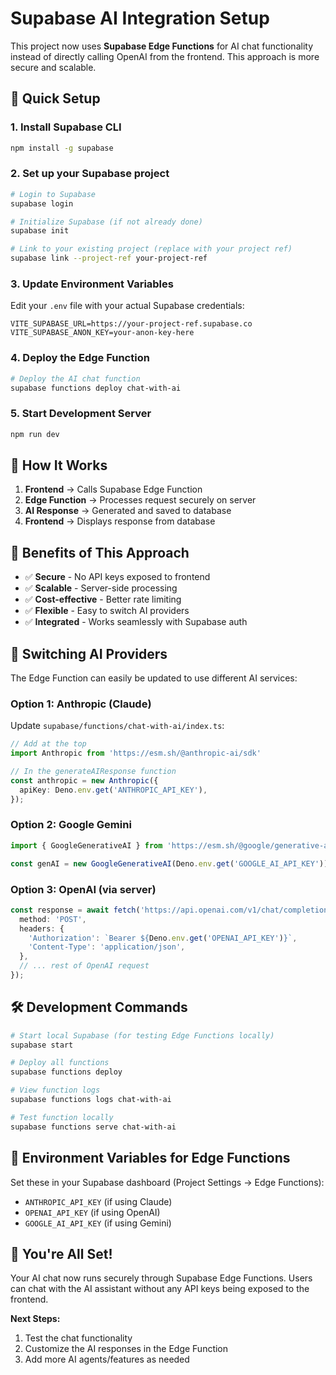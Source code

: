 # Supabase AI Integration Setup

This project now uses **Supabase Edge Functions** for AI chat functionality instead of directly calling OpenAI from the frontend. This approach is more secure and scalable.

## 🚀 **Quick Setup**

### 1. **Install Supabase CLI**
```bash
npm install -g supabase
```

### 2. **Set up your Supabase project**
```bash
# Login to Supabase
supabase login

# Initialize Supabase (if not already done)
supabase init

# Link to your existing project (replace with your project ref)
supabase link --project-ref your-project-ref
```

### 3. **Update Environment Variables**
Edit your `.env` file with your actual Supabase credentials:
```env
VITE_SUPABASE_URL=https://your-project-ref.supabase.co
VITE_SUPABASE_ANON_KEY=your-anon-key-here
```

### 4. **Deploy the Edge Function**
```bash
# Deploy the AI chat function
supabase functions deploy chat-with-ai
```

### 5. **Start Development Server**
```bash
npm run dev
```

## 🔧 **How It Works**

1. **Frontend** → Calls Supabase Edge Function
2. **Edge Function** → Processes request securely on server
3. **AI Response** → Generated and saved to database
4. **Frontend** → Displays response from database

## 🎯 **Benefits of This Approach**

- ✅ **Secure** - No API keys exposed to frontend
- ✅ **Scalable** - Server-side processing
- ✅ **Cost-effective** - Better rate limiting
- ✅ **Flexible** - Easy to switch AI providers
- ✅ **Integrated** - Works seamlessly with Supabase auth

## 🔄 **Switching AI Providers**

The Edge Function can easily be updated to use different AI services:

### **Option 1: Anthropic (Claude)**
Update `supabase/functions/chat-with-ai/index.ts`:
```typescript
// Add at the top
import Anthropic from 'https://esm.sh/@anthropic-ai/sdk'

// In the generateAIResponse function
const anthropic = new Anthropic({
  apiKey: Deno.env.get('ANTHROPIC_API_KEY'),
});
```

### **Option 2: Google Gemini**
```typescript
import { GoogleGenerativeAI } from 'https://esm.sh/@google/generative-ai'

const genAI = new GoogleGenerativeAI(Deno.env.get('GOOGLE_AI_API_KEY'));
```

### **Option 3: OpenAI (via server)**
```typescript
const response = await fetch('https://api.openai.com/v1/chat/completions', {
  method: 'POST',
  headers: {
    'Authorization': `Bearer ${Deno.env.get('OPENAI_API_KEY')}`,
    'Content-Type': 'application/json',
  },
  // ... rest of OpenAI request
});
```

## 🛠️ **Development Commands**

```bash
# Start local Supabase (for testing Edge Functions locally)
supabase start

# Deploy all functions
supabase functions deploy

# View function logs
supabase functions logs chat-with-ai

# Test function locally
supabase functions serve chat-with-ai
```

## 📝 **Environment Variables for Edge Functions**

Set these in your Supabase dashboard (Project Settings → Edge Functions):
- `ANTHROPIC_API_KEY` (if using Claude)
- `OPENAI_API_KEY` (if using OpenAI)
- `GOOGLE_AI_API_KEY` (if using Gemini)

## 🎉 **You're All Set!**

Your AI chat now runs securely through Supabase Edge Functions. Users can chat with the AI assistant without any API keys being exposed to the frontend.

**Next Steps:**
1. Test the chat functionality
2. Customize the AI responses in the Edge Function
3. Add more AI agents/features as needed
